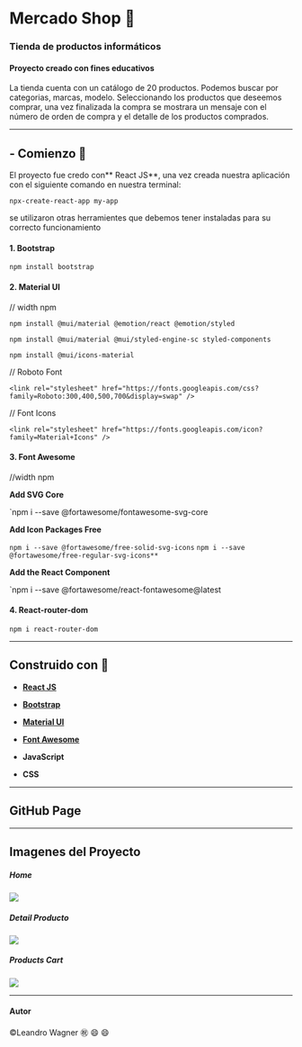 # Mercado Shop        :slot_machine:

###  Tienda de productos informáticos
#### Proyecto creado con fines educativos

La tienda cuenta con un catálogo de 20 productos. Podemos buscar por categorias, marcas,  modelo. Seleccionando los productos que deseemos comprar, una vez finalizada la compra se mostrara un mensaje con el número de orden de compra y el detalle de los productos comprados.


------------


##  - Comienzo  :beginner:

El proyecto fue credo con** React JS**, una vez creada nuestra aplicación con el siguiente comando en nuestra terminal:

`npx-create-react-app my-app`

se utilizaron otras herramientes que debemos tener instaladas para su correcto funcionamiento

#### 1. Bootstrap

`npm install bootstrap`


#### 2. Material UI

// width npm

`npm install @mui/material @emotion/react @emotion/styled`

`npm install @mui/material @mui/styled-engine-sc styled-components`

`npm install @mui/icons-material`

// Roboto Font

`<link
  rel="stylesheet"
  href="https://fonts.googleapis.com/css?family=Roboto:300,400,500,700&display=swap"
/>`

// Font Icons

`<link
  rel="stylesheet"
  href="https://fonts.googleapis.com/icon?family=Material+Icons"
/>`

#### 3.  Font Awesome

//width npm

**Add SVG Core**

`npm i --save @fortawesome/fontawesome-svg-core

**Add Icon Packages Free**

`npm i --save @fortawesome/free-solid-svg-icons`
`npm i --save @fortawesome/free-regular-svg-icons**`

**Add the React Component**

`npm i --save @fortawesome/react-fontawesome@latest

#### 4. React-router-dom

`npm i react-router-dom`

------------

## Construido con    :construction:

- **[React JS](https://es.reactjs.org/ "React JS")**

- **[Bootstrap](https://getbootstrap.com/ "Bootstrap")**

- **[Material UI](https://mui.com/ "Material UI")**

- **[Font Awesome](https://fontawesome.com/ "Font Awesome")**

- **JavaScript**

- **CSS**

------------

##  GitHub Page


------------


## Imagenes del Proyecto


##### Home
![](https://firebasestorage.googleapis.com/v0/b/mercado-shop-8dc2a.appspot.com/o/proyecto%2Fmercadoshop1.png?alt=media&token=6d2acf71-0118-41c1-b2c5-a52539a71148)


#####  Detail Producto


![](https://firebasestorage.googleapis.com/v0/b/mercado-shop-8dc2a.appspot.com/o/proyecto%2Fmercadoshop2.png?alt=media&token=f3f9bb2a-29ec-4833-a443-265d816f7cd6)

#####  Products Cart

![](https://firebasestorage.googleapis.com/v0/b/mercado-shop-8dc2a.appspot.com/o/proyecto%2Fmercadoshop3.png?alt=media&token=5c52d767-63ff-49d8-8e41-b615e2e6baa0)

------------

#### Autor    
 &copy;Leandro Wagner  :congratulations:   :smile:  :smile:
